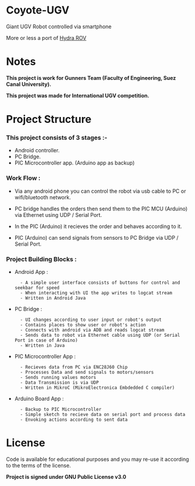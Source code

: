 # Coyote-UGV
Giant UGV Robot controlled via smartphone <br/>

More or less a port of [Hydra ROV](https://github.com/MohammedRashad/Hydra-ROV)


# Notes
**This project is work for Gunners Team (Faculty of Engineering, Suez Canal University).**

**This project was made for International UGV competition.**

# Project Structure 

### This project consists of 3 stages :-

   - Android controller.
   - PC Bridge.
   - PIC Microcontroller app. (Arduino app as backup)

### Work Flow :

- Via any android phone you can control the robot via usb cable to PC or wifi/bluetooth network.

- PC bridge handles the orders then send them to the PIC MCU (Arduino) via Ethernet using UDP / Serial Port.

- In the PIC (Arduino) it recieves the order and behaves according to it.

- PIC (Arduino) can send signals from sensors to PC Bridge via UDP / Serial Port.


### Project Building Blocks :

- Android App :

        - A simple user interface consists of buttons for control and seekbar for speed
        - When interacting with UI the app writes to logcat stream
        - Written in Android Java

- PC Bridge :

        - UI changes according to user input or robot's output
        - Contains places to show user or robot's action
        - Connects with android via ADB and reads logcat stream
        - Sends data to robot via Ethernet cable using UDP (or Serial Port in case of Arduino)
        - Written in Java 

- PIC Microcontroller App :

        - Recieves data from PC via ENC28J60 Chip
        - Processes Data and send signals to motors/sensors
        - Sends running values motors
        - Data Transmission is via UDP
        - Written in MikroC (MikroElectronica Embdedded C compiler)
        
- Arduino Board App :

        - Backup to PIC Microcontroller
        - Simple sketch to recieve data on serial port and process data 
        - Envoking actions according to sent data


# License 
Code is available for educational purposes and you may re-use it according to the terms of the license.

**Project is signed under GNU Public License v3.0**
